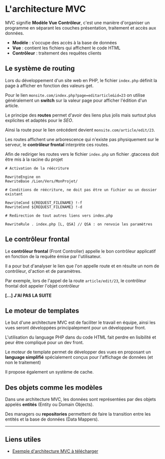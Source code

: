 # L'architecture MVC

MVC signifie **Modèle Vue Contrôleur**, c'est une manière d'organiser un programme en séparant les couches présentation, traitement et accès aux données.

- **Modèle** : s'occupe des accès à la base de données
- **Vue** : contient les fichiers qui affichent le code HTML
- **Contrôleur** : traitement des requêtes clients

## Le système de routing

Lors du développement d'un site web en PHP, le fichier `index.php` définit la page à afficher en fonction des valeurs get.

Pour le lien `monsite.com/index.php?page=editarticle&id=23` on utilise généralement un **switch** sur la valeur page pour afficher l'édition d'un article.

Le principe des **routes** permet d'avoir des liens plus jolis mais surtout plus explicites et adaptés pour le *SEO*.

Ainsi la route pour le lien orécédent devient `monsite.com/article/edit/23`.

Les routes affichent une arborescence qui n'existe pas physiquement sur le serveur, le **contrôleur frontal** interprète ces routes.

Afin de rediriger les routes vers le fichier `index.php` un fichier .gtaccess doit être mis à la racine du projet

```
# Activation de la réécriture

RewriteEngine on
RewriteBase /Lien/Vers/MonProjet/

# Conditions de réécriture, ne doit pas être un fichier ou un dossier existant

RewriteCond ${REQUEST_FILENAME} !-f
RewriteCond ${REQUEST_FILENAME} !-d

# Redirection de tout autres liens vers index.php

RewriteRule . index.php [L, QSA] // QSA : on renvoie les paramètres
```

## Le contrôleur frontal

Le **contrôleur frontal** (Front Controller) appelle le bon contrôleur applicatif en fonction de la requête émise par l'utilisateur.

Il a pour but d'analyser le lien que l'on appelle route et en résulte un nom de contrôleur, d'action et de paramètres.

Par exemple, lors de l'appel de la route `article/edit/23`, le contrôleur frontal doit appeler l'objet contrôleur 

**[...] J'AI PAS LA SUITE**


## Le moteur de templates

Le but d'une architecture MVC est de faciliter le travail en équipe, ainsi les vues seront développées principalepment pour un développeur front.

L'utilisation du language PHP dans du code HTML fait perdre en lisibilité et peur être compliqué pour un dev front.

Le moteur de template permet de développer des vues en proposant un **language simplifié** spécialement conçus pour l'affichage de données (et non le traitement)

Il propose également un système de cache.


## Des objets comme les modèles

Dans une architecture MVC, les données sont représentées par des objets appelés **entités** (Entity ou Domain Objects).

Des managers ou **repositories** permettent de faire la transition entre les entités et la base de données (Data Mappers).


---

## Liens utiles 

- [Exemple d'architecture MVC à télécharger](https://github.com/Oviglo/MVCExemple/archive/master.zip)